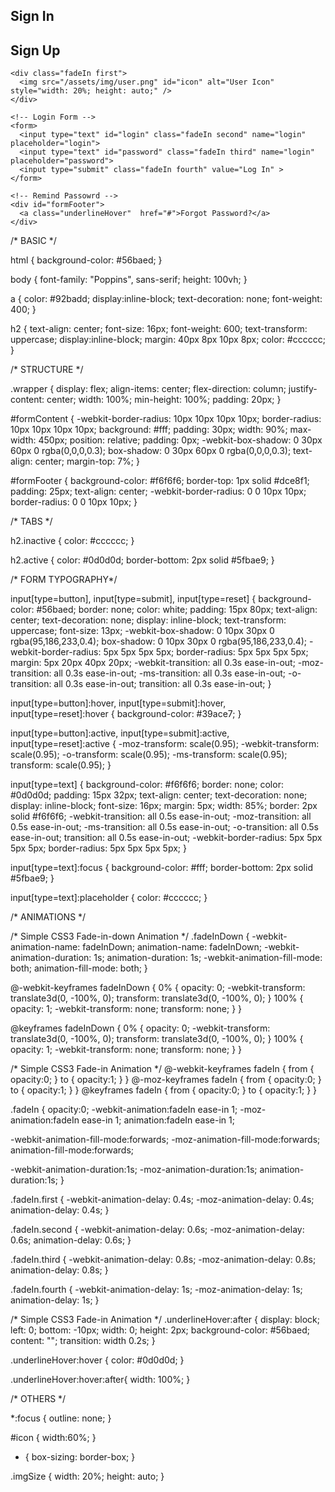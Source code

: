 <div class="wrapper fadeInDown">
  <div id="formContent">
    <!-- Tabs Titles -->
    <h2 class="active"> Sign In </h2>
    <h2 class="inactive underlineHover">Sign Up </h2>

    <div class="fadeIn first">
      <img src="/assets/img/user.png" id="icon" alt="User Icon" style="width: 20%; height: auto;" />
    </div>

    <!-- Login Form -->
    <form>
      <input type="text" id="login" class="fadeIn second" name="login" placeholder="login">
      <input type="text" id="password" class="fadeIn third" name="login" placeholder="password">
      <input type="submit" class="fadeIn fourth" value="Log In" >
    </form>

    <!-- Remind Passowrd -->
    <div id="formFooter">
      <a class="underlineHover"  href="#">Forgot Password?</a>
    </div>

  </div>
</div>



/* BASIC */

html {
  background-color: #56baed;
}

body {
  font-family: "Poppins", sans-serif;
  height: 100vh;
}

a {
  color: #92badd;
  display:inline-block;
  text-decoration: none;
  font-weight: 400;
}

h2 {
  text-align: center;
  font-size: 16px;
  font-weight: 600;
  text-transform: uppercase;
  display:inline-block;
  margin: 40px 8px 10px 8px; 
  color: #cccccc;
}



/* STRUCTURE */

.wrapper {
  display: flex;
  align-items: center;
  flex-direction: column; 
  justify-content: center;
  width: 100%;
  min-height: 100%;
  padding: 20px;
}

#formContent {
  -webkit-border-radius: 10px 10px 10px 10px;
  border-radius: 10px 10px 10px 10px;
  background: #fff;
  padding: 30px;
  width: 90%;
  max-width: 450px;
  position: relative;
  padding: 0px;
  -webkit-box-shadow: 0 30px 60px 0 rgba(0,0,0,0.3);
  box-shadow: 0 30px 60px 0 rgba(0,0,0,0.3);
  text-align: center;
  margin-top: 7%;
}

#formFooter {
  background-color: #f6f6f6;
  border-top: 1px solid #dce8f1;
  padding: 25px;
  text-align: center;
  -webkit-border-radius: 0 0 10px 10px;
  border-radius: 0 0 10px 10px;
}



/* TABS */

h2.inactive {
  color: #cccccc;
}

h2.active {
  color: #0d0d0d;
  border-bottom: 2px solid #5fbae9;
}



/* FORM TYPOGRAPHY*/

input[type=button], input[type=submit], input[type=reset]  {
  background-color: #56baed;
  border: none;
  color: white;
  padding: 15px 80px;
  text-align: center;
  text-decoration: none;
  display: inline-block;
  text-transform: uppercase;
  font-size: 13px;
  -webkit-box-shadow: 0 10px 30px 0 rgba(95,186,233,0.4);
  box-shadow: 0 10px 30px 0 rgba(95,186,233,0.4);
  -webkit-border-radius: 5px 5px 5px 5px;
  border-radius: 5px 5px 5px 5px;
  margin: 5px 20px 40px 20px;
  -webkit-transition: all 0.3s ease-in-out;
  -moz-transition: all 0.3s ease-in-out;
  -ms-transition: all 0.3s ease-in-out;
  -o-transition: all 0.3s ease-in-out;
  transition: all 0.3s ease-in-out;
}

input[type=button]:hover, input[type=submit]:hover, input[type=reset]:hover  {
  background-color: #39ace7;
}

input[type=button]:active, input[type=submit]:active, input[type=reset]:active  {
  -moz-transform: scale(0.95);
  -webkit-transform: scale(0.95);
  -o-transform: scale(0.95);
  -ms-transform: scale(0.95);
  transform: scale(0.95);
}

input[type=text] {
  background-color: #f6f6f6;
  border: none;
  color: #0d0d0d;
  padding: 15px 32px;
  text-align: center;
  text-decoration: none;
  display: inline-block;
  font-size: 16px;
  margin: 5px;
  width: 85%;
  border: 2px solid #f6f6f6;
  -webkit-transition: all 0.5s ease-in-out;
  -moz-transition: all 0.5s ease-in-out;
  -ms-transition: all 0.5s ease-in-out;
  -o-transition: all 0.5s ease-in-out;
  transition: all 0.5s ease-in-out;
  -webkit-border-radius: 5px 5px 5px 5px;
  border-radius: 5px 5px 5px 5px;
}

input[type=text]:focus {
  background-color: #fff;
  border-bottom: 2px solid #5fbae9;
}

input[type=text]:placeholder {
  color: #cccccc;
}



/* ANIMATIONS */

/* Simple CSS3 Fade-in-down Animation */
.fadeInDown {
  -webkit-animation-name: fadeInDown;
  animation-name: fadeInDown;
  -webkit-animation-duration: 1s;
  animation-duration: 1s;
  -webkit-animation-fill-mode: both;
  animation-fill-mode: both;
}

@-webkit-keyframes fadeInDown {
  0% {
    opacity: 0;
    -webkit-transform: translate3d(0, -100%, 0);
    transform: translate3d(0, -100%, 0);
  }
  100% {
    opacity: 1;
    -webkit-transform: none;
    transform: none;
  }
}

@keyframes fadeInDown {
  0% {
    opacity: 0;
    -webkit-transform: translate3d(0, -100%, 0);
    transform: translate3d(0, -100%, 0);
  }
  100% {
    opacity: 1;
    -webkit-transform: none;
    transform: none;
  }
}

/* Simple CSS3 Fade-in Animation */
@-webkit-keyframes fadeIn { from { opacity:0; } to { opacity:1; } }
@-moz-keyframes fadeIn { from { opacity:0; } to { opacity:1; } }
@keyframes fadeIn { from { opacity:0; } to { opacity:1; } }

.fadeIn {
  opacity:0;
  -webkit-animation:fadeIn ease-in 1;
  -moz-animation:fadeIn ease-in 1;
  animation:fadeIn ease-in 1;

  -webkit-animation-fill-mode:forwards;
  -moz-animation-fill-mode:forwards;
  animation-fill-mode:forwards;

  -webkit-animation-duration:1s;
  -moz-animation-duration:1s;
  animation-duration:1s;
}

.fadeIn.first {
  -webkit-animation-delay: 0.4s;
  -moz-animation-delay: 0.4s;
  animation-delay: 0.4s;
}

.fadeIn.second {
  -webkit-animation-delay: 0.6s;
  -moz-animation-delay: 0.6s;
  animation-delay: 0.6s;
}

.fadeIn.third {
  -webkit-animation-delay: 0.8s;
  -moz-animation-delay: 0.8s;
  animation-delay: 0.8s;
}

.fadeIn.fourth {
  -webkit-animation-delay: 1s;
  -moz-animation-delay: 1s;
  animation-delay: 1s;
}

/* Simple CSS3 Fade-in Animation */
.underlineHover:after {
  display: block;
  left: 0;
  bottom: -10px;
  width: 0;
  height: 2px;
  background-color: #56baed;
  content: "";
  transition: width 0.2s;
}

.underlineHover:hover {
  color: #0d0d0d;
}

.underlineHover:hover:after{
  width: 100%;
}



/* OTHERS */

*:focus {
    outline: none;
} 

#icon {
  width:60%;
}

* {
  box-sizing: border-box;
}

.imgSize {
  width: 20%;
  height: auto;
}
